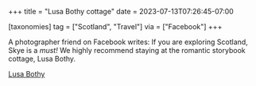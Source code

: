 +++
title = "Lusa Bothy cottage"
date = 2023-07-13T07:26:45-07:00

[taxonomies]
tag = ["Scotland", "Travel"]
via = ["Facebook"]
+++

A photographer friend on Facebook writes: If you are exploring Scotland, Skye is a _must!_ We highly recommend staying at the romantic storybook cottage, Lusa Bothy.

<!-- more -->

[Lusa Bothy](https://lusabothy.com)
